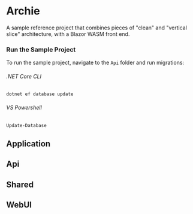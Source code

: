 # Archie
A sample reference project that combines pieces of "clean" and "vertical slice" architecture, with a Blazor WASM front end.

### Run the Sample Project
To run the sample project, navigate to the `Api` folder and run migrations:

###### .NET Core CLI
```
dotnet ef database update
```

###### VS Powershell
```
Update-Database
```

## Application

## Api

## Shared

## WebUI
